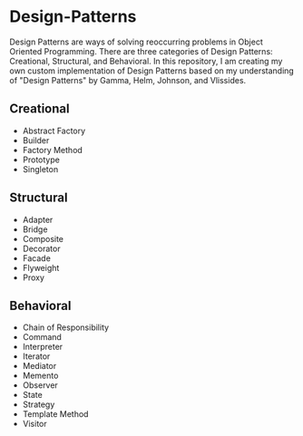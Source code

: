 # Design-Patterns

Design Patterns are ways of solving reoccurring problems in Object Oriented Programming. There are three categories of Design Patterns: Creational, Structural, and Behavioral. In this repository, I am creating my own custom implementation of Design Patterns based on my understanding of "Design Patterns" by Gamma, Helm, Johnson, and Vlissides. 

## Creational
- Abstract Factory
- Builder
- Factory Method
- Prototype
- Singleton
## Structural
- Adapter
- Bridge
- Composite
- Decorator
- Facade
- Flyweight
- Proxy
## Behavioral
- Chain of Responsibility
- Command
- Interpreter
- Iterator
- Mediator
- Memento
- Observer
- State
- Strategy
- Template Method
- Visitor
